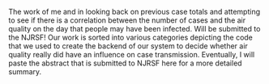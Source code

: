 The work of me and in looking back on previous case totals and attempting to see if there is a correlation between the number of cases and the air quality on the day that people may have been infected. Will be submitted to the NJRSF! Our work is sorted into various categories depicting the code that we used to create the backend of our system to decide whether air quality really did have an influence on case transmission. Eventually, I will paste the abstract that is submitted to NJRSF here for a more detailed summary.

